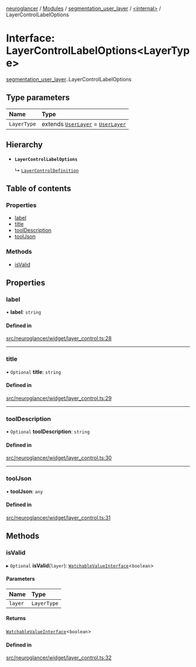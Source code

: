 [neuroglancer](../README.md) / [Modules](../modules.md) / [segmentation\_user\_layer](../modules/segmentation_user_layer.md) / [<internal\>](../modules/segmentation_user_layer._internal_.md) / LayerControlLabelOptions

# Interface: LayerControlLabelOptions<LayerType\>

[segmentation_user_layer](../modules/segmentation_user_layer.md).[<internal>](../modules/segmentation_user_layer._internal_.md).LayerControlLabelOptions

## Type parameters

| Name | Type |
| :------ | :------ |
| `LayerType` | extends [`UserLayer`](../classes/layer.UserLayer.md) = [`UserLayer`](../classes/layer.UserLayer.md) |

## Hierarchy

- **`LayerControlLabelOptions`**

  ↳ [`LayerControlDefinition`](segmentation_user_layer._internal_.LayerControlDefinition.md)

## Table of contents

### Properties

- [label](segmentation_user_layer._internal_.LayerControlLabelOptions.md#label)
- [title](segmentation_user_layer._internal_.LayerControlLabelOptions.md#title)
- [toolDescription](segmentation_user_layer._internal_.LayerControlLabelOptions.md#tooldescription)
- [toolJson](segmentation_user_layer._internal_.LayerControlLabelOptions.md#tooljson)

### Methods

- [isValid](segmentation_user_layer._internal_.LayerControlLabelOptions.md#isvalid)

## Properties

### label

• **label**: `string`

#### Defined in

[src/neuroglancer/widget/layer_control.ts:28](https://github.com/ActiveBrainAtlas2/neuroglancer/blob/540617bc/src/neuroglancer/widget/layer_control.ts#L28)

___

### title

• `Optional` **title**: `string`

#### Defined in

[src/neuroglancer/widget/layer_control.ts:29](https://github.com/ActiveBrainAtlas2/neuroglancer/blob/540617bc/src/neuroglancer/widget/layer_control.ts#L29)

___

### toolDescription

• `Optional` **toolDescription**: `string`

#### Defined in

[src/neuroglancer/widget/layer_control.ts:30](https://github.com/ActiveBrainAtlas2/neuroglancer/blob/540617bc/src/neuroglancer/widget/layer_control.ts#L30)

___

### toolJson

• **toolJson**: `any`

#### Defined in

[src/neuroglancer/widget/layer_control.ts:31](https://github.com/ActiveBrainAtlas2/neuroglancer/blob/540617bc/src/neuroglancer/widget/layer_control.ts#L31)

## Methods

### isValid

▸ `Optional` **isValid**(`layer`): [`WatchableValueInterface`](trackable_value.WatchableValueInterface.md)<`boolean`\>

#### Parameters

| Name | Type |
| :------ | :------ |
| `layer` | `LayerType` |

#### Returns

[`WatchableValueInterface`](trackable_value.WatchableValueInterface.md)<`boolean`\>

#### Defined in

[src/neuroglancer/widget/layer_control.ts:32](https://github.com/ActiveBrainAtlas2/neuroglancer/blob/540617bc/src/neuroglancer/widget/layer_control.ts#L32)
